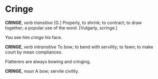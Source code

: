 # Cringe

**CRINGE**, _verb transitive_ \[G.\] Properly, to shrink; to contract; to draw together; a popular use of the word. \[Vulgarly, scringe.\]

You see him _cringe_ his face.

**CRINGE**, _verb intransitive_ To bow; to bend with servility; to fawn; to make court by mean compliances.

Flatterers are always bowing and cringing.

**CRINGE**, _noun_ A bow; servile civility.